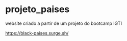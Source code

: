 # projeto_paises
website criado a partir de um projeto do bootcamp IGTI

https://black-paises.surge.sh/

